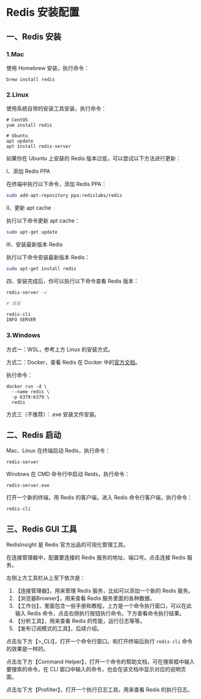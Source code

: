 # Redis 安装配置

## 一、Redis 安装

### 1.Mac

使用 Homebrew 安装，执行命令：

```shell
brew install redis
```

### 2.Linux

使用系统自带的安装工具安装，执行命令：

```shell
# CentOS
yum install redis

# Ubuntu
apt update
apt install redis-server
```

如果你在 Ubuntu 上安装的 Redis 版本过低，可以尝试以下方法进行更新：

Ⅰ、添加 Redis PPA

在终端中执行以下命令，添加 Redis PPA：

```bash
sudo add-apt-repository ppa:redislabs/redis
```

Ⅱ、更新 apt cache

执行以下命令更新 apt cache：

```bash
sudo apt-get update
```

Ⅲ、安装最新版本 Redis

执行以下命令安装最新版本 Redis：

```bash
sudo apt-get install redis
```

四、安装完成后，你可以执行以下命令查看 Redis 版本：

```bash
redis-server -v

# 或者

redis-cli
INFO SERVER
```

### 3.Windows

方式一：WSL，参考上方 Linux 的安装方式。

方式二：Docker，查看 Redis 在 Docker 中的[官方文档](https://hub.docker.com/_/redis)。

执行命令：

```shell
docker run -d \
  --name redis \
  -p 6379:6379 \
  redis
```

方式三（不推荐）：.exe 安装文件安装。

## 二、Redis 启动

Mac、Linux 在终端启动 Redis，执行命令：

```shell
redis-server
```

Windows 在 CMD 命令行中启动 Reids，执行命令：

```shell
redis-server.exe
```

打开一个新的终端，用 Redis 的客户端，进入 Redis 命令行客户端，执行命令：

```shell
redis-cli
```

## 三、Redis GUI 工具

RedisInsight 是 Redis 官方出品的可视化管理工具。

在连接管理器中，配置要连接的 Redis 服务的地址、端口号。点击连接 Redis 服务。

左侧上方工具栏从上至下依次是：

1. 【连接管理器】，用来管理 Redis 服务，比如可以添加一个新的 Redis 服务。
2. 【浏览器Browser】，用来查看 Redis 服务里面的各种数据。
3. 【工作台】，里面包含一些手册和教程，上方是一个命令执行窗口，可以在此输入 Redis 命令，点击右侧执行按钮执行命令。下方查看命令执行结果。
4. 【分析工具】，用来查看 Redis 的性能，运行日志等等。
5. 【发布订阅模式的工具】，后续介绍。

点击左下方【>_CLI】，打开一个命令行窗口。和打开终端后执行 `redis-cli` 命令的效果是一样的。

点击左下方【Command Helper】，打开一个命令的帮助文档，可在搜索框中输入要搜索的命令，在 CLI 窗口中输入的命令，也会在该文档中显示对应的说明页面。

点击左下方【Profilter】，打开一个执行日志工具，用来查看 Redis 的执行日志。
